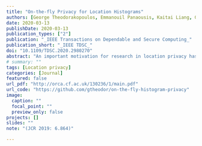 ```yaml
---
title: "On-the-fly Privacy for Location Histograms"
authors: [George Theodorakopoulos, Emmanouil Panaousis, Kaitai Liang, George Loukas.]
date: 2020-03-13
publishDate: 2020-03-13
publication_types: ["2"]
publication: "_IEEE Transactions on Dependable and Secure Computing_"
publication_short: "_IEEE TDSC_"
doi: "10.1109/TDSC.2020.2980270"
abstract: "An important motivation for research in location privacy has been to protect against user profiling, i.e., inferring a user's political affiliation, wealth level, sexual preferences, religious beliefs and other sensitive attributes. Existing approaches focus on distorting or suppressing individual locations, but we argue that, for directly protecting against profiling, it is more appropriate to focus on the frequency with which various locations are visited - in other words, the histogram of a user's locations. We introduce and explore a new privacy notion for location histograms, in which the user chooses a target histogram that she wants to avoid or to resemble by obfuscating her location visits. For example, she may want to avoid looking wealthy or to resemble a health conscious person. We describe how to design concrete privacy mechanisms that operate under different assumptions on e.g. the user's mobility, including provably optimal mechanisms. We use a mobility dataset with 1083 users to illustrate how these mechanisms achieve privacy while minimizing the quality loss caused by the location obfuscation, in the context of two types of Location-Based Services: nearest-PoI, and geofence."
# summary: ""
tags: [Location privacy]
categories: [Journal]
featured: false
url_pdf: "http://orca.cf.ac.uk/130236/1/main.pdf"
url_code: "https://github.com/gtheodor/on-the-fly-histogram-privacy"
image:
  caption: ""
  focal_point: ""
  preview_only: false
projects: []
slides: ""
note: "(JCR 2019: 6.864)"

---
```

